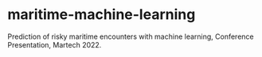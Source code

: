 # maritime-machine-learning
Prediction of risky maritime encounters with machine learning, Conference Presentation, Martech 2022.
